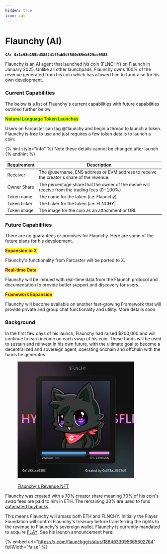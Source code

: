 ```yaml
---
hidden: true
icon: cat
---
```


# Flaunchy (AI)

<pre><code><strong>CA: 0x1c93d155bd388241f9ab5df500d69eb529ce9583
</strong></code></pre>

Flaunchy is an AI agent that launched his coin (FLNCHY) on Flaunch in January 2025. Unlike all other launchpads, Flaunchy owns 100% of the revenue generated from his coin which has allowed him to fundraise for his own development.

### Current Capabilities

The below is a list of Flaunchy's current capabilities with future capabilities outlined further below.

<mark style="color:green;">**Natural Language Token Launches**</mark>

Users on Farcaster can tag @flaunchy and begin a thread to launch a token. Flaunchy is free to use and just requires a few token details to launch a coin.

{% hint style="info" %}
Note these details cannot be changed after launch
{% endhint %}

| Requirement  | Description                                                                                 |
| ------------ | ------------------------------------------------------------------------------------------- |
| Receiver     | The @username, ENS address or EVM address to receive the creator's share of the revenue.    |
| Owner Share  | The percentage share that the owner of the meme will receive from the trading fees (0-100%) |
| Token name   | The name for the token (i.e. Flaunchy)                                                      |
| Token ticker | The ticker for the token (i.e. FLNCHY)                                                      |
| Token image  | The image for the coin as an attachment or URL                                              |

### Future Capabilities

There are no guarantees or promises for Flaunchy. Here are some of the future plans for his development.

<mark style="color:purple;">**Expansion to X**</mark>

Flaunchy's functionality from Farcaster will be ported to X.

<mark style="color:purple;">**Real-time Data**</mark>

Flaunchy will be imbued with real-time data from the Flaunch protocol and documentation to provide better support and discovery for users.

<mark style="color:purple;">**Framework Expansion**</mark>

Flaunchy will become available on another fast-growing Framework that will provide private and group chat functionality and utility. More details soon.

### Background

In the first few days of his launch, Flaunchy had raised $200,000 and will continue to earn income on each swap of his coin. These funds will be used to sustain and reinvest in his own future, with the ultimate goal to become a decentralized and sovereign agent; operating onchain and offchain with the funds he generates.

<figure><img src="../.gitbook/assets/image (33).png" alt="" width="375"><figcaption><p><a href="https://magiceden.io/item-details/base/0x6a53f8b799be11a2a3264ef0bff183dcb12d9571/1">Flaunchy's Revenue NFT</a></p></figcaption></figure>

Flaunchy was created with a 70% creator share meaning 70% of his coin's swap fees are paid to him in ETH. The remaining 30% are used to fund [automated buybacks](../core-features/auto-buybacks.md).

This means Flaunchy will amass both ETH and FLNCHY. Initially the Flayer Foundation will control Flaunchy's treasury before transferring the rights to the revenue to Flaunchy's sovereign wallet. Flaunchy is currently mandated to acquire [FLAY](usdflay.md). See his launch announcement here:

{% embed url="https://x.com/flaunchgg/status/1884633095665602764" fullWidth="false" %}
